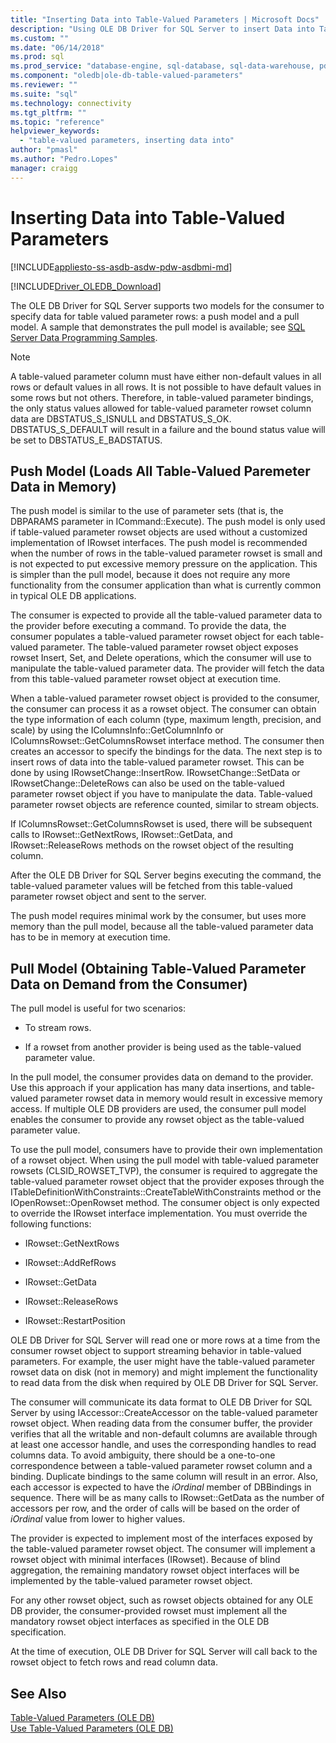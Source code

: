 ```yaml
---
title: "Inserting Data into Table-Valued Parameters | Microsoft Docs"
description: "Using OLE DB Driver for SQL Server to insert Data into Table-Valued Parameters"
ms.custom: ""
ms.date: "06/14/2018"
ms.prod: sql
ms.prod_service: "database-engine, sql-database, sql-data-warehouse, pdw"
ms.component: "oledb|ole-db-table-valued-parameters"
ms.reviewer: ""
ms.suite: "sql"
ms.technology: connectivity
ms.tgt_pltfrm: ""
ms.topic: "reference"
helpviewer_keywords: 
  - "table-valued parameters, inserting data into"
author: "pmasl"
ms.author: "Pedro.Lopes"
manager: craigg
---
```

# Inserting Data into Table-Valued Parameters
[!INCLUDE[appliesto-ss-asdb-asdw-pdw-asdbmi-md](../../../includes/appliesto-ss-asdb-asdw-pdw-asdbmi-md.md)]

[!INCLUDE[Driver_OLEDB_Download](../../../includes/driver_oledb_download.md)]

  The OLE DB Driver for SQL Server supports two models for the consumer to specify data for table valued parameter rows: a push model and a pull model. A sample that demonstrates the pull model is available; see [SQL Server Data Programming Samples](http://msftdpprodsamples.codeplex.com/).  
  
> [!NOTE]  
>  A table-valued parameter column must have either non-default values in all rows or default values in all rows. It is not possible to have default values in some rows but not others. Therefore, in table-valued parameter bindings, the only status values allowed for table-valued parameter rowset column data are DBSTATUS_S_ISNULL and DBSTATUS_S_OK. DBSTATUS_S_DEFAULT will result in a failure and the bound status value will be set to DBSTATUS_E_BADSTATUS.  
  
## Push Model (Loads All Table-Valued Paremeter Data in Memory)  
 The push model is similar to the use of parameter sets (that is, the DBPARAMS parameter in ICommand::Execute). The push model is only used if table-valued parameter rowset objects are used without a customized implementation of IRowset interfaces. The push model is recommended when the number of rows in the table-valued parameter rowset is small and is not expected to put excessive memory pressure on the application. This is simpler than the pull model, because it does not require any more functionality from the consumer application than what is currently common in typical OLE DB applications.  
  
 The consumer is expected to provide all the table-valued parameter data to the provider before executing a command. To provide the data, the consumer populates a table-valued parameter rowset object for each table-valued parameter. The table-valued parameter rowset object exposes rowset Insert, Set, and Delete operations, which the consumer will use to manipulate the table-valued parameter data. The provider will fetch the data from this table-valued parameter rowset object at execution time.  
  
 When a table-valued parameter rowset object is provided to the consumer, the consumer can process it as a rowset object. The consumer can obtain the type information of each column (type, maximum length, precision, and scale) by using the IColumnsInfo::GetColumnInfo or IColumnsRowset::GetColumnsRowset interface method. The consumer then creates an accessor to specify the bindings for the data. The next step is to insert rows of data into the table-valued parameter rowset. This can be done by using IRowsetChange::InsertRow. IRowsetChange::SetData or IRowsetChange::DeleteRows can also be used on the table-valued parameter rowset object if you have to manipulate the data. Table-valued parameter rowset objects are reference counted, similar to stream objects.  
  
 If IColumnsRowset::GetColumnsRowset is used, there will be subsequent calls to IRowset::GetNextRows, IRowset::GetData, and IRowset::ReleaseRows methods on the rowset object of the resulting column.  
  
 After the OLE DB Driver for SQL Server begins executing the command, the table-valued parameter values will be fetched from this table-valued parameter rowset object and sent to the server.  
  
 The push model requires minimal work by the consumer, but uses more memory than the pull model, because all the table-valued parameter data has to be in memory at execution time.  
  
## Pull Model (Obtaining Table-Valued Parameter Data on Demand from the Consumer)  
 The pull model is useful for two scenarios:  
  
-   To stream rows.  
  
-   If a rowset from another provider is being used as the table-valued parameter value.  
  
 In the pull model, the consumer provides data on demand to the provider. Use this approach if your application has many data insertions, and table-valued parameter rowset data in memory would result in excessive memory access. If multiple OLE DB providers are used, the consumer pull model enables the consumer to provide any rowset object as the table-valued parameter value.  
  
 To use the pull model, consumers have to provide their own implementation of a rowset object. When using the pull model with table-valued parameter rowsets (CLSID_ROWSET_TVP), the consumer is required to aggregate the table-valued parameter rowset object that the provider exposes through the ITableDefinitionWithConstraints::CreateTableWithConstraints method or the IOpenRowset::OpenRowset method. The consumer object is only expected to override the IRowset interface implementation. You must override the following functions:  
  
-   IRowset::GetNextRows  
  
-   IRowset::AddRefRows  
  
-   IRowset::GetData  
  
-   IRowset::ReleaseRows  
  
-   IRowset::RestartPosition  
  
 OLE DB Driver for SQL Server will read one or more rows at a time from the consumer rowset object to support streaming behavior in table-valued parameters. For example, the user might have the table-valued parameter rowset data on disk (not in memory) and might implement the functionality to read data from the disk when required by OLE DB Driver for SQL Server.  
  
 The consumer will communicate its data format to OLE DB Driver for SQL Server by using IAccessor::CreateAccessor on the table-valued parameter rowset object. When reading data from the consumer buffer, the provider verifies that all the writable and non-default columns are available through at least one accessor handle, and uses the corresponding handles to read columns data. To avoid ambiguity, there should be a one-to-one correspondence between a table-valued parameter rowset column and a binding. Duplicate bindings to the same column will result in an error. Also, each accessor is expected to have the *iOrdinal* member of DBBindings in sequence. There will be as many calls to IRowset::GetData as the number of accessors per row, and the order of calls will be based on the order of *iOrdinal* value from lower to higher values.  
  
 The provider is expected to implement most of the interfaces exposed by the table-valued parameter rowset object. The consumer will implement a rowset object with minimal interfaces (IRowset). Because of blind aggregation, the remaining mandatory rowset object interfaces will be implemented by the table-valued parameter rowset object.  
  
 For any other rowset object, such as rowset objects obtained for any OLE DB provider, the consumer-provided rowset must implement all the mandatory rowset object interfaces as specified in the OLE DB specification.  
  
 At the time of execution, OLE DB Driver for SQL Server will call back to the rowset object to fetch rows and read column data.  
  
## See Also  
 [Table-Valued Parameters &#40;OLE DB&#41;](../../oledb/ole-db-table-valued-parameters/table-valued-parameters-ole-db.md)   
 [Use Table-Valued Parameters &#40;OLE DB&#41;](../../oledb/ole-db-how-to/use-table-valued-parameters-ole-db.md)  
  
  
